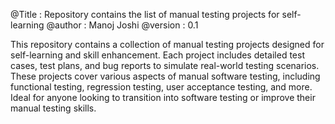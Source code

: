 @Title   : Repository contains the list of manual testing projects for self-learning
@author  : Manoj Joshi
@version : 0.1

This repository contains a collection of manual testing projects designed for self-learning and skill enhancement. Each project includes detailed test cases, test plans, and bug reports to simulate real-world testing scenarios. These projects cover various aspects of manual software testing, including functional testing, regression testing, user acceptance testing, and more. Ideal for anyone looking to transition into software testing or improve their manual testing skills.